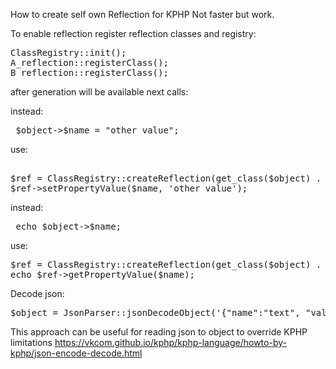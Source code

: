 How to create self own Reflection for KPHP
Not faster but work.

To enable reflection register reflection classes and registry:
<pre>
ClassRegistry::init();
A_reflection::registerClass();
B_reflection::registerClass();
</pre>

after generation will be available next calls: 

instead:
<pre>
 $object->$name = "other value";
</pre>
use:
<pre>

$ref = ClassRegistry::createReflection(get_class($object) . "_reflection", $object);
$ref->setPropertyValue($name, 'other value');
</pre>

instead:
<pre>
 echo $object->$name;
</pre>

use:
<pre>
$ref = ClassRegistry::createReflection(get_class($object) . "_reflection", $object);
echo $ref->getPropertyValue($name);
</pre>


Decode json:
<pre>
$object = JsonParser::jsonDecodeObject('{"name":"text", "value":10}', Class::class );
</pre>


This approach can be useful for reading json to object to override KPHP limitations
https://vkcom.github.io/kphp/kphp-language/howto-by-kphp/json-encode-decode.html


